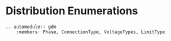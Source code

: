 # Distribution Enumerations


```{eval-rst}
.. automodule:: gdm
    :members: Phase, ConnectionType, VoltageTypes, LimitType

```